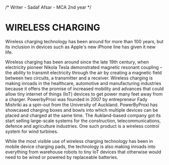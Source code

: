 /*
Writer - Sadaf Afsar - MCA 2nd year
*/

# WIRELESS CHARGING
 
Wireless charging technology has been around for more than 100 years, but its inclusion in devices such as Apple's new iPhone line has given it new life. 
 
Wireless charging has been around since the late 19th century, when electricity pioneer Nikola Tesla demonstrated magnetic resonant coupling – the ability to transmit electricity through the air by creating a magnetic field between two circuits, a transmitter and a receiver.
Wireless charging is making inroads in the healthcare, automotive and manufacturing industries because it offers the promise of increased mobility and advances that could allow tiny internet of things (IoT) devices to get power many feet away from a charger.
PowerbyProxi was founded in 2007 by entrepreneur Fady Mishriki as a spin-out from the University of Auckland. PowerByProxi has showcased charging boxes and bowls into which multiple devices can be placed and charged at the same time.
The Aukland-based company got its start selling large-scale systems for the construction, telecommunications, defence and agriculture industries. One such product is a wireless control system for wind turbines.


While the most visible use of wireless charging technology has been in mobile device charging pads, the technology is also making inroads into everything from warehouse robots to tiny IoT devices that otherwise would need to be wired or powered by replaceable batteries.

